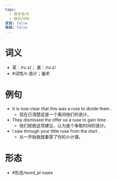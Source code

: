 ```yaml
---
tags:
  - 首字母/R
  - 级别/GRE
掌握: false
模糊: false
---
```

# 词义
- 英：/ruːz/； 美：/ruːz/
- #词性/n  诡计；骗术
# 例句
- It is now clear that this was a ruse to divide them .
	- 现在已清楚这是一个离间他们的诡计。
- They dismissed the offer us a ruse to gain time .
	- 他们拒绝这项建议，认为是个争取时间的诡计。
- I saw through your little ruse from the start .
	- 从一开始我就看穿了你的小计谋。
# 形态
- #形态/word_pl ruses
